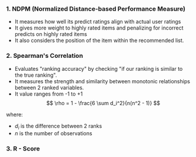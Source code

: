 ### 1. NDPM (Normalized Distance-based Performance Measure)
- It measures how well its predict ratings align with actual user ratings
- It gives more weight to highly rated items and penalizing for incorrect predicts on highly rated items
- It also considers the position of the item within the recommended list.

### 2. Spearman's Correlation
- Evaluates "ranking accuracy" by checking "if our ranking is similar to the true ranking".
- It measures the strength and similarity between monotonic relationships between 2 ranked variables.
- It value ranges from -1 to +1
$$
\rho = 1 - \frac{6 \sum d_i^2}{n(n^2 - 1)}
$$

where:
- $d_i$ is the difference between 2 ranks
- $n$ is the number of observations


### 3. R - Score